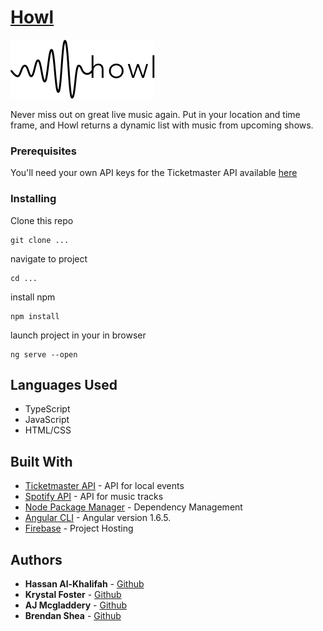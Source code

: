 # [Howl](https://howl-music-app.firebaseapp.com/)

![howl-logo](https://github.com/Eucile/gig-finder/blob/master/howlreadme.png)

Never miss out on great live music again. Put in your location and time frame, and Howl returns a dynamic list with music from upcoming shows.

### Prerequisites

You'll need your own API keys for the Ticketmaster API available [here](https://developer.ticketmaster.com/)


### Installing

Clone this repo

```
git clone ...
```

navigate to project

```
cd ...
```

install npm

```
npm install
```

launch project in your in browser

```
ng serve --open
```
## Languages Used

* TypeScript
* JavaScript
* HTML/CSS

## Built With

* [Ticketmaster API](https://developer.ticketmaster.com/) - API for local events
* [Spotify API](https://developer.spotify.com/documentation/web-api/) - API for music tracks
* [Node Package Manager](https://www.npmjs.com/) - Dependency Management
* [Angular CLI](https://github.com/angular/angular-cli) - Angular version 1.6.5.
* [Firebase](https://firebase.google.com/) - Project Hosting

## Authors

* **Hassan Al-Khalifah** - [Github](https://github.com/hassan-a-alkhalifah)
* **Krystal Foster** - [Github](https://github.com/eucile)
* **AJ Mcgladdery** - [Github](https://github.com/amcgladd)
* **Brendan Shea** - [Github](https://github.com/https://github.com/bjrshea)
